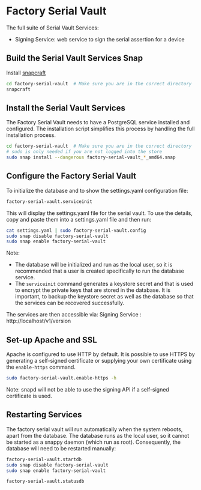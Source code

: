 # Factory Serial Vault

The full suite of Serial Vault Services:

 - Signing Service: web service to sign the serial assertion for a device

## Build the Serial Vault Services Snap
Install [snapcraft](https://snapcraft.io/)

```bash
cd factory-serial-vault  # Make sure you are in the correct directory
snapcraft
```

## Install the Serial Vault Services
The Factory Serial Vault needs to have a PostgreSQL service installed and configured. The 
installation script simplifies this process by handling the full installation process.

```bash
cd factory-serial-vault  # Make sure you are in the correct directory
# sudo is only needed if you are not logged into the store
sudo snap install --dangerous factory-serial-vault_*_amd64.snap
```

## Configure the Factory Serial Vault
To initialize the database and to show the settings.yaml configuration file:

```bash
factory-serial-vault.serviceinit
```

This will display the settings.yaml file for the serial vault. To use the details, copy and
paste them into a settings.yaml file and then run:
```bash
cat settings.yaml | sudo factory-serial-vault.config
sudo snap disable factory-serial-vault
sudo snap enable factory-serial-vault
```

Note: 
 - The database will be initialized and run as the local user, so it is recommended that a user is created specifically to run the database service.
 - The ```serviceinit``` command generates a keystore secret and that is used to encrypt the private keys that are stored in the database. It is important, to backup the keystore secret as well as the database so that the services can be recovered successfully.

The services are then accessible via:
Signing Service : http://localhost/v1/version


## Set-up Apache and SSL
Apache is configured to use HTTP by default. It is possible to use HTTPS by generating a self-signed certificate or
supplying your own certificate using the ```enable-https``` command.
```bash
sudo factory-serial-vault.enable-https -h
```
Note: snapd will not be able to use the signing API if a self-signed certificate is used.

## Restarting Services
The factory serial vault will run automatically when the system reboots, apart from the database. The database
runs as the local user, so it cannot be started as a snappy daemon (which run as root). Consequently, the
database will need to be restarted manually:

```bash
factory-serial-vault.startdb
sudo snap disable factory-serial-vault
sudo snap enable factory-serial-vault

factory-serial-vault.statusdb
```